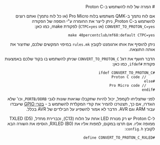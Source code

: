 <div dir="rtl" markdown="1">
# המרה של לוח להשתמש ב-Proton C

אם לוח נתמך ב-QMK משתמש בלוח Pro Micro (או כל לוח נתמך) ואתם רוצים להשתמש ב-Proton C, ניתן לייצר את החומרה ע"י הוספה של הפקודה `CONVERT_TO_PROTON_C=yes` (או `CTPC=yes`) לפקודת make, כמו כאן:

    make 40percentclub/mf68:default CTPC=yes

ניתן להוסיף את אותו ארגומנט לקובץ `rules.mk` במיפוי המקשים שלכם, שתיצור את אותה התוצאה.

הדבר חושף את דגל `CONVERT_TO_PROTON_C` שניתן להשתמש בו בקוד שלכם באמצעות פקודת `#ifdef`, כמו כאן:

    #ifdef CONVERT_TO_PROTON_C
        // Proton C code
    #else
        // Pro Micro code
    #endif

לפני שתצליחו לקמפל, יכול להיות שתקבלו שגיאות שונות לגבי `PORTB/DDRB`, וכו' שלא הוגדרו, אם כך, תצטרכו להמיר את קודי המקלדת להשתמש ב - [בקרי GPIO](internals_gpio_control.md) שיעבדו עבור ARM וגם AVR. הדבר לא אמור להשפיע על הבילדים של AVR בכלל.

ל-Proton C יש רק מנורת LED אחת על הלוח (C13), וכברירת מחדל, TXLED (D5) ממופה אליו. אם תרצו במקום, למפות אליו את  RXLED (B0), הוסיפו את השורה הבא לקובץ `config.h`:

    #define CONVERT_TO_PROTON_C_RXLED
</div>